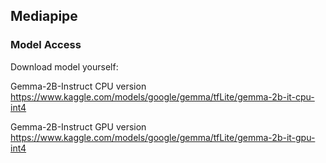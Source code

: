 ## Mediapipe


### Model Access
Download model yourself:

Gemma-2B-Instruct CPU version
https://www.kaggle.com/models/google/gemma/tfLite/gemma-2b-it-cpu-int4

Gemma-2B-Instruct GPU version
https://www.kaggle.com/models/google/gemma/tfLite/gemma-2b-it-gpu-int4